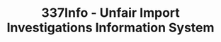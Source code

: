 ---
layout: default
bigquery: https://console.cloud.google.com/bigquery?p=patents-public-data&d=usitc_investigations&page=dataset&project=sheets-management-319211
citation: US International Trade Commission 337Info Unfair Import Investigations Information
  System
contributors: US International Trade Comission
cost: None
description: US International Trade Commission 337Info Unfair Import Investigations
  Information System contains data on investigations done under Section 337. Section
  337 declares the infringement of certain statutory intellectual property rights
  and other forms of unfair competition in import trade to be unlawful practices.
  Most Section 337 investigations involve allegations of patent or registered trademark
  infringement.
documentation: FAQ and tutorial available on the site
last_edit: 04/06/2022, 22:59:41
location: https://pubapps2.usitc.gov/337external/
maintained_by: US International Trade Comission
schema_fields:
- dateComplaintFiled
- htsNumbers
- scheduledEndDateEvidHear
- actualStartDateEvidHear
- currentStatus
- finalDetNoViolation
- dateOfPublicationFrNotice
- finalIdOnViolationDue
- teoIdDueDate
- internalRemand
- investigationType
- gcAttorney
- ouiiParticipation
- patentNumber
- targetDate
- cafcAppeals
- investigationTermDate
- endDateMarkmanHearing
- investigationNo
- teoIdIssueDate
- id
- scheduledStartDateEvidHear
- trademarkNumbers
- issueDateOtherNonFinal
- actualEndDateEvidHear
- startDateMarkmanHearing
- publication_number
- invUnfairAct
- respondent
- finalDetViolation
- teoProceedingInvolved
- docketNo
- ouiiAttorney
- aljAssigned
- markmanHearing
- dateCreated
- title
- copyrightNumbers
- patentNumbers
- finalIdOnViolationIssue
- lastUpdated
- currentActiveALJ
- teoReliefGranted
- complainant
shortname: unfair_import_investigations
tags:
- import
- legal
- trade
timeframe: 2008-2021 (prior to 2008 downloadable as a JSON file)
title: 337Info - Unfair Import Investigations Information System
uuid: 2721f5ec-e599-4890-9265-9706719fc71e
---